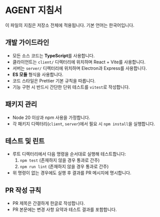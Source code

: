 # AGENT 지침서

이 파일의 지침은 저장소 전체에 적용됩니다. 기본 언어는 한국어입니다.

## 개발 가이드라인
- 모든 소스 코드는 **TypeScript**를 사용합니다.
- 클라이언트는 `client/` 디렉터리에 위치하며 React + Vite를 사용합니다.
- 서버는 `server/` 디렉터리에 위치하며 Electron과 Express를 사용합니다.
- **ES 모듈** 형식을 사용합니다.
- 코드 스타일은 Prettier 기본 규칙을 따릅니다.
- 기능 구현 시 반드시 간단한 단위 테스트를 `vitest`로 작성합니다.

## 패키지 관리
- Node 20 이상과 npm 사용을 가정합니다.
- 각 패키지 디렉터리(`client`, `server`)에서 필요 시 `npm install`을 실행합니다.

## 테스트 및 린트
- 루트 디렉터리에서 다음 명령을 순서대로 실행해 테스트합니다:
  1. `npm test` (존재하지 않을 경우 통과로 간주)
  2. `npm run lint` (존재하지 않을 경우 통과로 간주)
- 위 명령이 없는 경우에도 실행 후 결과를 PR 메시지에 명시합니다.

## PR 작성 규칙
- PR 제목은 간결하게 한글로 작성합니다.
- PR 본문에는 변경 사항 요약과 테스트 결과를 포함합니다.
